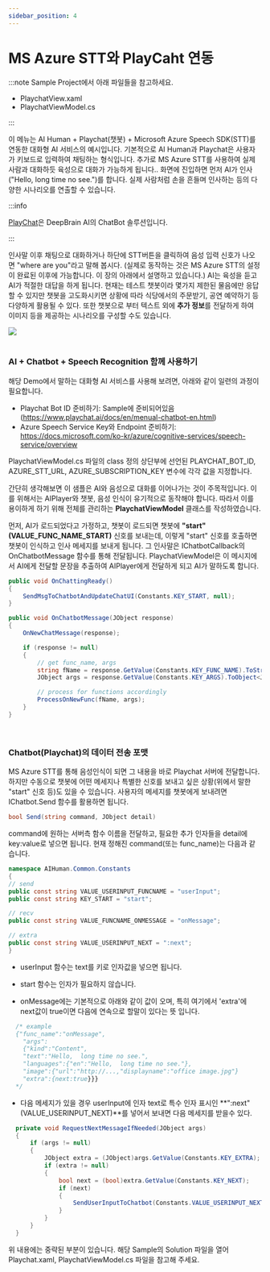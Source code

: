 ```yaml
---
sidebar_position: 4
---
```


# MS Azure STT와 PlayCaht 연동

:::note Sample Project에서 아래 파일들을 참고하세요.

- PlaychatView.xaml
- PlaychatViewModel.cs

:::

이 메뉴는 AI Human + Playchat(챗봇) + Microsoft Azure Speech SDK(STT)를 연동한 대화형 AI 서비스의 예시입니다. 기본적으로 AI Human과 Playchat은 사용자가 키보드로 입력하여 채팅하는 형식입니다. 추가로 MS Azure STT를 사용하여 실제 사람과 대화하듯 육성으로 대화가 가능하게 됩니다.. 화면에 진입하면 먼저 AI가 인사("Hello, long time no see.")를 합니다. 실제 사람처럼 손을 흔들며 인사하는 등의 다양한 시나리오를 연출할 수 있습니다.

:::info 

[PlayChat](https://aichat.deepbrainai.io/)은 DeepBrain AI의 ChatBot 솔루션입니다.

:::

인사말 이후 채팅으로 대화하거나 하단에 STT버튼을 클릭하여 음성 입력 신호가 나오면 "where are you"라고 말해 봅시다. (실제로 동작하는 것은 MS Azure STT의 설정이 완료된 이후에 가능합니다. 이 장의 아래에서 설명하고 있습니다.) AI는 육성을 듣고 AI가 적절한 대답을 하게 됩니다. 현재는 테스트 챗봇이라 몇가지 제한된 물음에만 응답 할 수 있지만 챗봇을 고도화시키면 상황에 따라 식당에서의 주문받기, 공연 예약하기 등 다양하게 활용될 수 있다. 또한 챗봇으로 부터 텍스트 외에 **추가 정보**를 전달하게 하여 이미지 등을 제공하는 시나리오를 구성할 수도 있습니다.

<img src="/img/aihuman/windows/PlaychatWithAzureSTTDemo.png" />

<br/>
<br/>

### AI + Chatbot + Speech Recognition 함께 사용하기

해당 Demo에서 말하는 대화형 AI 서비스를 사용해 보려면, 아래와 같이 일련의 과정이 필요합니다.

- Playchat Bot ID 준비하기: Sample에 준비되어있음 (https://www.playchat.ai/docs/en/menual-chatbot-en.html)
- Azure Speech Service Key와 Endpoint 준비하기: https://docs.microsoft.com/ko-kr/azure/cognitive-services/speech-service/overview

PlaychatViewModel.cs 파일의 class 정의 상단부에 선언된 PLAYCHAT_BOT_ID, AZURE_STT_URL, AZURE_SUBSCRIPTION_KEY 변수에 각각 값을 지정합니다.

간단히 생각해보면 이 샘플은 AI와 음성으로 대화를 이어나가는 것이 주목적입니다. 이를 위해서는 AIPlayer와 챗봇, 음성 인식이 유기적으로 동작해야 합니다. 따라서 이를 용이하게 하기 위해 전체를 관리하는 **PlaychatViewModel** 클래스를 작성하였습니다.

먼저, AI가 로드되었다고 가정하고, 챗봇이 로드되면 챗봇에 **"start"(VALUE_FUNC_NAME_START)** 신호를 보내는데, 이렇게 "start" 신호를 호출하면 챗봇이 인식하고 인사 메세지를 보내게 됩니다. 그 인사말은 IChatbotCallback의 OnChatbotMessage 함수를 통해 전달됩니다. PlaychatViewModel은 이 메시지에서 AI에게 전달할 문장을 추출하여 AIPlayer에게 전달하게 되고 AI가 말하도록 합니다.

```csharp
public void OnChattingReady()
{
    SendMsgToChatbotAndUpdateChatUI(Constants.KEY_START, null);
}

public void OnChatbotMessage(JObject response)
{
    OnNewChatMessage(response);

    if (response != null)
    {
        // get func_name, args
        string fName = response.GetValue(Constants.KEY_FUNC_NAME).ToString();
        JObject args = response.GetValue(Constants.KEY_ARGS).ToObject<JObject>();

        // process for functions accordingly
        ProcessOnNewFunc(fName, args);
    }
}
```


<br/>

### Chatbot(Playchat)의 데이터 전송 포맷

MS Azure STT를 통해 음성인식이 되면 그 내용을 바로 Playchat 서버에 전달합니다. 하지만 수동으로 챗봇에 어떤 메세지나 특별한 신호를 보내고 싶은 상황(위에서 말한 "start" 신호 등)도 있을 수 있습니다. 사용자의 메세지를 챗봇에게 보내려면 IChatbot.Send 함수를 활용하면 됩니다.

```csharp
bool Send(string command, JObject detail)
```

command에 원하는 서버측 함수 이름을 전달하고, 필요한 추가 인자들을 detail에 key:value로 넣으면 됩니다. 현재 정해진 command(또는 func_name)는 다음과 같습니다.

```csharp
namespace AIHuman.Common.Constants
{
// send
public const string VALUE_USERINPUT_FUNCNAME = "userInput";
public const string KEY_START = "start";

// recv
public const string VALUE_FUNCNAME_ONMESSAGE = "onMessage";

// extra
public const string VALUE_USERINPUT_NEXT = ":next";
}
```

- userInput 함수는 text를 키로 인자값을 넣으면 됩니다.

- start 함수는 인자가 필요하지 않습니다.

- onMessage에는 기본적으로 아래와 같이 값이 오며, 특히 여기에서 'extra'에 next값이 true이면 다음에 연속으로 할말이 있다는 뜻 입니다.

```csharp
  /* example
  {"func_name":"onMessage",
  	"args":
   	{"kind":"Content",
    "text":"Hello,  long time no see.",
    "languages":{"en":"Hello,  long time no see."},
    "image":{"url":"http://...,"displayname":"office image.jpg"}
    "extra":{next:true}}}
  */ 
```

- 다음 메세지가 있을 경우 userInput에 인자 text로 특수 인자 표시인 **":next" (VALUE_USERINPUT_NEXT)**를 넣어서 보내면 다음 메세지를 받을수 있다.

```csharp
  private void RequestNextMessageIfNeeded(JObject args)
  {
      if (args != null)
      {
          JObject extra = (JObject)args.GetValue(Constants.KEY_EXTRA);
          if (extra != null)
          {
              bool next = (bool)extra.GetValue(Constants.KEY_NEXT);
              if (next)
              {
                  SendUserInputToChatbot(Constants.VALUE_USERINPUT_NEXT);
              }
          }
      }
  }
```

위 내용에는 중략된 부분이 있습니다. 해당 Sample의 Solution 파일을 열어 Playchat.xaml, PlaychatViewModel.cs 파일을 참고해 주세요.
